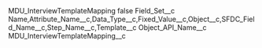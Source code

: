 <?xml version="1.0" encoding="UTF-8"?>
<CustomMetadata xmlns="http://soap.sforce.com/2006/04/metadata" xmlns:xsi="http://www.w3.org/2001/XMLSchema-instance" xmlns:xsd="http://www.w3.org/2001/XMLSchema">
    <label>MDU_InterviewTemplateMapping</label>
    <protected>false</protected>
    <values>
        <field>Field_Set__c</field>
        <value xsi:type="xsd:string">Name,Attribute_Name__c,Data_Type__c,Fixed_Value__c,Object__c,SFDC_Field_Name__c,Step_Name__c,Template__c</value>
    </values>
    <values>
        <field>Object_API_Name__c</field>
        <value xsi:type="xsd:string">MDU_InterviewTemplateMapping__c</value>
    </values>
</CustomMetadata>
